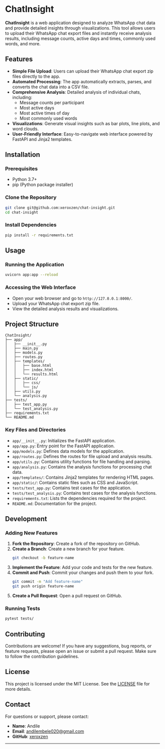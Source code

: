 # ChatInsight

**ChatInsight** is a web application designed to analyze WhatsApp chat data and provide detailed insights through visualizations. This tool allows users to upload their WhatsApp chat export files and instantly receive analysis results, including message counts, active days and times, commonly used words, and more.

## Features

- **Simple File Upload**: Users can upload their WhatsApp chat export zip files directly to the app.
- **Automated Processing**: The app automatically extracts, parses, and converts the chat data into a CSV file.
- **Comprehensive Analysis**: Detailed analysis of individual chats, including:
  - Message counts per participant
  - Most active days
  - Most active times of day
  - Most commonly used words
- **Visualizations**: Generate visual insights such as bar plots, line plots, and word clouds.
- **User-Friendly Interface**: Easy-to-navigate web interface powered by FastAPI and Jinja2 templates.

## Installation

### Prerequisites

- Python 3.7+
- pip (Python package installer)

### Clone the Repository

```bash
git clone git@github.com:xeroxzen/chat-insight.git
cd chat-insight
```

### Install Dependencies

```bash
pip install -r requirements.txt
```

## Usage

### Running the Application

```bash
uvicorn app:app --reload
```

### Accessing the Web Interface

- Open your web browser and go to `http://127.0.0.1:8000/`.
- Upload your WhatsApp chat export zip file.
- View the detailed analysis results and visualizations.

## Project Structure

```plaintext
ChatInsight/
├── app/
│   ├── __init__.py
│   ├── main.py
│   ├── models.py
│   ├── routes.py
│   ├── templates/
│   │   ├── base.html
│   │   ├── index.html
│   │   └── results.html
│   ├── static/
│   │   ├── css/
│   │   └── js/
│   ├── utils.py
│   └── analysis.py
├── tests/
│   ├── test_app.py
│   └── test_analysis.py
├── requirements.txt
└── README.md
```

### Key Files and Directories

- `app/__init__.py`: Initializes the FastAPI application.
- `app/app.py`: Entry point for the FastAPI application.
- `app/models.py`: Defines data models for the application.
- `app/routes.py`: Defines the routes for file upload and analysis results.
- `app/utils.py`: Contains utility functions for file handling and parsing.
- `app/analysis.py`: Contains the analysis functions for processing chat data.
- `app/templates/`: Contains Jinja2 templates for rendering HTML pages.
- `app/static/`: Contains static files such as CSS and JavaScript.
- `tests/test_app.py`: Contains test cases for the application.
- `tests/test_analysis.py`: Contains test cases for the analysis functions.
- `requirements.txt`: Lists the dependencies required for the project.
- `README.md`: Documentation for the project.

## Development

### Adding New Features

1. **Fork the Repository**: Create a fork of the repository on GitHub.
2. **Create a Branch**: Create a new branch for your feature.
   ```bash
   git checkout -b feature-name
   ```
3. **Implement the Feature**: Add your code and tests for the new feature.
4. **Commit and Push**: Commit your changes and push them to your fork.
   ```bash
   git commit -m "Add feature-name"
   git push origin feature-name
   ```
5. **Create a Pull Request**: Open a pull request on GitHub.

### Running Tests

```bash
pytest tests/
```

## Contributing

Contributions are welcome! If you have any suggestions, bug reports, or feature requests, please open an issue or submit a pull request. Make sure to follow the contribution guidelines.

## License

This project is licensed under the MIT License. See the [LICENSE](LICENSE) file for more details.

## Contact

For questions or support, please contact:
- **Name**: Andile
- **Email**: andilembele020@gmail.com
- **GitHub**: [xeroxzen](https://github.com/xeroxzen)

---